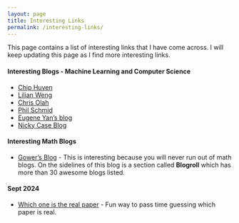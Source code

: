 ```yaml
---
layout: page
title: Interesting Links
permalink: /interesting-links/
---
```


This page contains a list of interesting links that I have come across. I will keep updating this page as I find more interesting links.

#### Interesting Blogs - Machine Learning and Computer Science
* [Chip Huyen](https://huyenchip.com/blog/)
* [Lilian Weng](https://lilianweng.github.io/)
* [Chris Olah](https://colah.github.io/about.html)
* [Phil Schmid](https://www.philschmid.de/)
* [Eugene Yan’s blog](https://eugeneyan.com/)
* [Nicky Case Blog](https://blog.ncase.me/30/)

#### Interesting Math Blogs
* [Gower’s Blog](https://gowers.wordpress.com/) - This is interesting because you will never run out of math blogs. On the sidelines of this blog is a section called **Blogroll** which has more than 30 awesome blogs listed.

#### Sept 2024
* [Which one is the real paper](https://snarxiv.org/vs-arxiv/) - Fun way to pass time guessing which paper is real.
